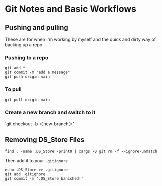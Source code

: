 # Git Notes and Basic Workflows

## Pushing and pulling 

These are for when I'm working by myself and the quick and dirty way of backing up a repo.

### Pushing to a repo

```
git add *
git commit -m "add a message"
git push origin main
```
### To pull

`git pull origin main`

### Create a new branch and switch to it

`git checkout -b ＜new-branch＞'

## Removing DS_Store Files

`find . -name .DS_Store -print0 | xargs -0 git rm -f --ignore-unmatch`

Then add it to your  `.gitignore`

```
echo .DS_Store >> .gitignore
git add .gitignore
git commit -m '.DS_Store banished!'
```
